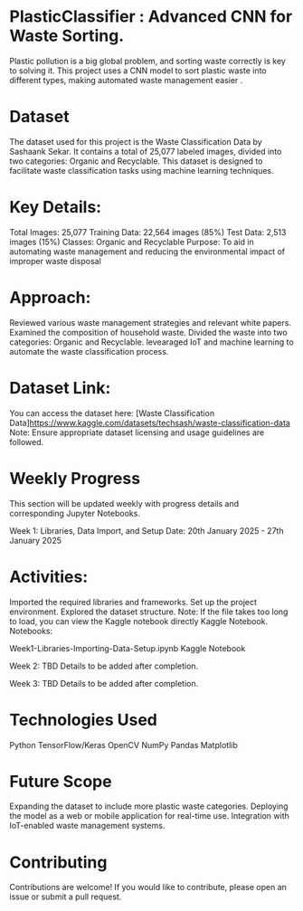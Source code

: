 # PlasticClassifier : Advanced CNN for Waste Sorting.
Plastic pollution is a big global problem, and sorting waste correctly is key to solving it. This project uses a CNN model to sort plastic waste into different types, making automated waste management easier . 

 # Dataset
The dataset used for this project is the Waste Classification Data by Sashaank Sekar. It contains a total of 25,077 labeled images, divided into two categories: Organic and Recyclable. This dataset is designed to facilitate waste classification tasks using machine learning techniques.

# Key Details:
Total Images: 25,077
Training Data: 22,564 images (85%)
Test Data: 2,513 images (15%)
Classes: Organic and Recyclable
Purpose: To aid in automating waste management and reducing the environmental impact of improper waste disposal

# Approach:
Reviewed various waste management strategies and relevant white papers.
Examined the composition of household waste.
Divided the waste into two categories: Organic and Recyclable.
levearaged  IoT and machine learning to automate the waste classification process.

 # Dataset Link:
You can access the dataset here: [Waste Classification Data]https://www.kaggle.com/datasets/techsash/waste-classification-data
Note: Ensure appropriate dataset licensing and usage guidelines are followed.

 # Weekly Progress
This section will be updated weekly with progress details and corresponding Jupyter Notebooks.

Week 1: Libraries, Data Import, and Setup
Date: 20th January 2025 - 27th January 2025

 # Activities:
Imported the required libraries and frameworks.
Set up the project environment.
Explored the dataset structure.
Note: If the file takes too long to load, you can view the Kaggle notebook directly Kaggle Notebook.
Notebooks:

Week1-Libraries-Importing-Data-Setup.ipynb
Kaggle Notebook

Week 2: TBD
Details to be added after completion.

Week 3: TBD
Details to be added after completion.

# Technologies Used
Python
TensorFlow/Keras
OpenCV
NumPy
Pandas
Matplotlib

# Future Scope
Expanding the dataset to include more plastic waste categories.
Deploying the model as a web or mobile application for real-time use.
Integration with IoT-enabled waste management systems.

# Contributing
Contributions are welcome! If you would like to contribute, please open an issue or submit a pull request.
